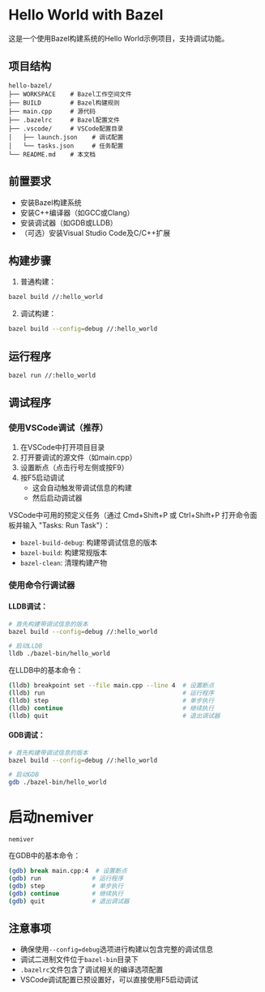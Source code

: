 # Hello World with Bazel

这是一个使用Bazel构建系统的Hello World示例项目，支持调试功能。

## 项目结构

```
hello-bazel/
├── WORKSPACE    # Bazel工作空间文件
├── BUILD        # Bazel构建规则
├── main.cpp     # 源代码
├── .bazelrc     # Bazel配置文件
├── .vscode/     # VSCode配置目录
│   ├── launch.json    # 调试配置
│   └── tasks.json     # 任务配置
└── README.md    # 本文档
```

## 前置要求

- 安装Bazel构建系统
- 安装C++编译器（如GCC或Clang）
- 安装调试器（如GDB或LLDB）
- （可选）安装Visual Studio Code及C/C++扩展

## 构建步骤

1. 普通构建：
```bash
bazel build //:hello_world
```

2. 调试构建：
```bash
bazel build --config=debug //:hello_world
```

## 运行程序

```bash
bazel run //:hello_world
```

## 调试程序

### 使用VSCode调试（推荐）

1. 在VSCode中打开项目目录
2. 打开要调试的源文件（如main.cpp）
3. 设置断点（点击行号左侧或按F9）
4. 按F5启动调试
   - 这会自动触发带调试信息的构建
   - 然后启动调试器

VSCode中可用的预定义任务（通过 Cmd+Shift+P 或 Ctrl+Shift+P 打开命令面板并输入 "Tasks: Run Task"）：
- `bazel-build-debug`: 构建带调试信息的版本
- `bazel-build`: 构建常规版本
- `bazel-clean`: 清理构建产物

### 使用命令行调试器

#### LLDB调试：
```bash
# 首先构建带调试信息的版本
bazel build --config=debug //:hello_world

# 启动LLDB
lldb ./bazel-bin/hello_world
```

在LLDB中的基本命令：
```bash
(lldb) breakpoint set --file main.cpp --line 4  # 设置断点
(lldb) run                                      # 运行程序
(lldb) step                                     # 单步执行
(lldb) continue                                 # 继续执行
(lldb) quit                                     # 退出调试器
```

#### GDB调试：
```bash
# 首先构建带调试信息的版本
bazel build --config=debug //:hello_world

# 启动GDB
gdb ./bazel-bin/hello_world
```

# 启动nemiver
```
nemiver
```

在GDB中的基本命令：
```bash
(gdb) break main.cpp:4  # 设置断点
(gdb) run              # 运行程序
(gdb) step             # 单步执行
(gdb) continue         # 继续执行
(gdb) quit             # 退出调试器
```

## 注意事项

- 确保使用`--config=debug`选项进行构建以包含完整的调试信息
- 调试二进制文件位于`bazel-bin`目录下
- `.bazelrc`文件包含了调试相关的编译选项配置
- VSCode调试配置已预设置好，可以直接使用F5启动调试